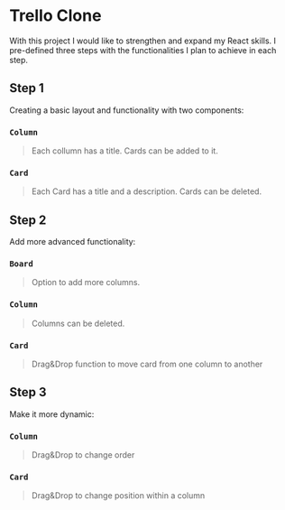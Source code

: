 # Trello Clone

With this project I would like to strengthen and expand my React skills.
I pre-defined three steps with the functionalities I plan to achieve in each step.

## Step 1

Creating a basic layout and functionality with two components:

### `Column`

> Each collumn has a title.
> Cards can be added to it.

### `Card`

> Each Card has a title and a description.
> Cards can be deleted.


## Step 2

Add more advanced functionality:

### `Board`

> Option to add more columns.

### `Column`

> Columns can be deleted.

### `Card`

> Drag&Drop function to move card from one column to another


## Step 3

Make it more dynamic:

### `Column`

> Drag&Drop to change order

### `Card`

> Drag&Drop to change position within a column